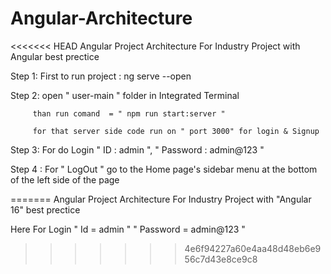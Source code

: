 # Angular-Architecture
<<<<<<< HEAD
Angular Project Architecture  For Industry Project with Angular best prectice
 
Step 1:  First to run project : ng serve --open

Step 2:  open  " user-main " folder in Integrated Terminal 

         than run comand  = " npm run start:server "

         for that server side code run on " port 3000" for login & Signup


Step 3:   For do Login " ID : admin ", " Password : admin@123 "
 
Step 4 :  For " LogOut " go to the Home page's  sidebar menu
          at the bottom of the left side of the page
              
=======
Angular Project Architecture  For Industry Project with "Angular 16" best prectice

Here For Login  " Id = admin " 
                " Password = admin@123 "
>>>>>>> 4e6f94227a60e4aa48d48eb6e956c7d43e8ce9c8
